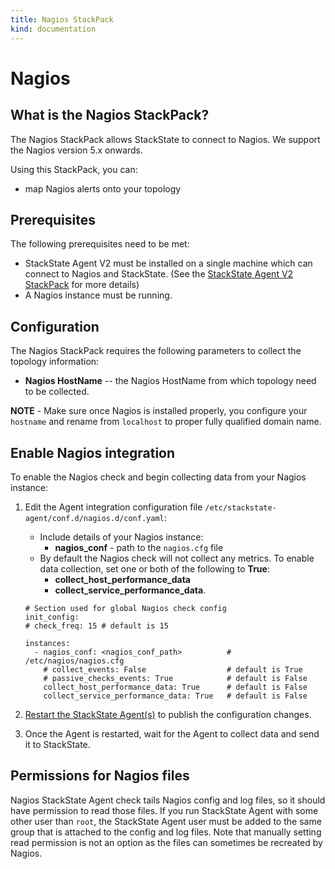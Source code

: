 ```yaml
---
title: Nagios StackPack
kind: documentation
---
```


# Nagios

## What is the Nagios StackPack?

The Nagios StackPack allows StackState to connect to Nagios. We support the Nagios version 5.x onwards.

Using this StackPack, you can:

* map Nagios alerts onto your topology

## Prerequisites

The following prerequisites need to be met:

* StackState Agent V2 must be installed on a single machine which can connect to Nagios and StackState. \(See the [StackState Agent V2 StackPack](agent.md) for more details\)
* A Nagios instance must be running.

## Configuration

The Nagios StackPack requires the following parameters to collect the topology information:

* **Nagios HostName** -- the Nagios HostName from which topology need to be collected.

**NOTE** - Make sure once Nagios is installed properly, you configure your `hostname` and rename from `localhost` to proper fully qualified domain name.

## Enable Nagios integration

To enable the Nagios check and begin collecting data from your Nagios instance:

1. Edit the Agent integration configuration file `/etc/stackstate-agent/conf.d/nagios.d/conf.yaml`:
    - Include details of your Nagios instance: 
        - **nagios_conf** - path to the `nagios.cfg` file
    - By default the Nagios check will not collect any metrics. To enable data collection, set one or both of the following to **True**:
        - **collect_host_performance_data**
        - **collect_service_performance_data**.
        
    ```text
    # Section used for global Nagios check config
    init_config:
    # check_freq: 15 # default is 15
    
    instances:
      - nagios_conf: <nagios_conf_path>          # /etc/nagios/nagios.cfg
        # collect_events: False                  # default is True
        # passive_checks_events: True            # default is False
        collect_host_performance_data: True      # default is False
        collect_service_performance_data: True   # default is False
    ```

3. [Restart the StackState Agent\(s\)](/stackpacks/integrations/agent.md#start-stop-restart-the-stackstate-agent) to publish the configuration changes.
4. Once the Agent is restarted, wait for the Agent to collect data and send it to StackState.

## Permissions for Nagios files

Nagios StackState Agent check tails Nagios config and log files, so it should have permission to read those files. If you run StackState Agent with some other user than `root`, the StackState Agent user must be added to the same group that is attached to the config and log files. Note that manually setting read permission is not an option as the files can sometimes be recreated by Nagios.

